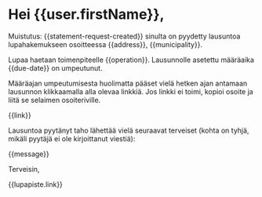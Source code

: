 # Hei {{user.firstName}},

Muistutus: {{statement-request-created}} sinulta on
pyydetty lausuntoa lupahakemukseen osoitteessa {{address}},
{{municipality}}.

Lupaa haetaan toimenpiteelle {{operation}}. Lausunnolle asetettu
määräaika {{due-date}} on umpeutunut.

Määräajan umpeutumisesta huolimatta pääset vielä hetken ajan antamaan
lausunnon klikkaamalla alla olevaa linkkiä. Jos linkki ei toimi,
kopioi osoite ja liitä se selaimen osoiteriville.

{{link}}

Lausuntoa pyytänyt taho lähettää vielä seuraavat terveiset (kohta on tyhjä, mikäli pyytäjä ei ole kirjoittanut viestiä):

{{message}}

Terveisin,

{{lupapiste.link}}
